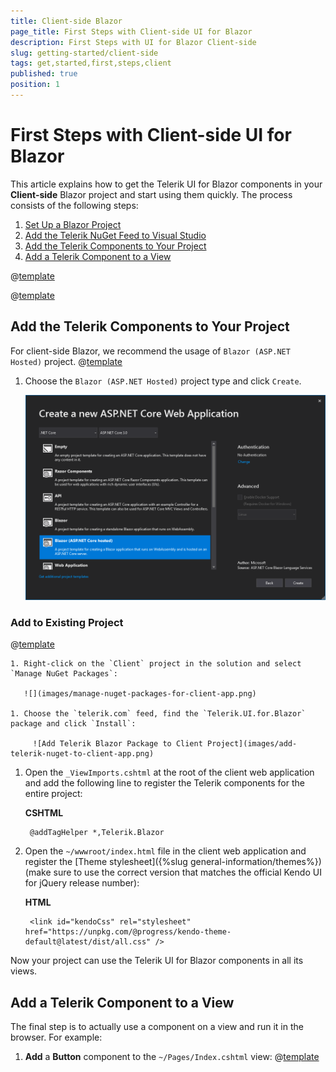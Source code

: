 ```yaml
---
title: Client-side Blazor
page_title: First Steps with Client-side UI for Blazor
description: First Steps with UI for Blazor Client-side
slug: getting-started/client-side
tags: get,started,first,steps,client
published: true
position: 1
---
```


# First Steps with Client-side UI for Blazor

This article explains how to get the Telerik UI for Blazor components in your **Client-side** Blazor project and start using them quickly. The process consists of the following steps:

1. [Set Up a Blazor Project](#set-up-a-blazor-project)
1. [Add the Telerik NuGet Feed to Visual Studio](#add-the-telerik-nuget-feed-to-visual-studio)
1. [Add the Telerik Components to Your Project](#add-the-telerik-components-to-your-project)
1. [Add a Telerik Component to a View](#add-a-telerik-component-to-a-view)

@[template](/_contentTemplates/common/get-started.md#add-latest-ms-bits-client-side-link)


@[template](/_contentTemplates/common/get-started.md#add-nuget-feed)


## Add the Telerik Components to Your Project

For client-side Blazor, we recommend the usage of `Blazor (ASP.NET Hosted)` project. 
@[template](/_contentTemplates/common/get-started.md#project-creation-part-1)

1. Choose the `Blazor (ASP.NET Hosted)` project type and click `Create`.

    ![Select Blazor Project Type](images/choose-project-template.png)


### Add to Existing Project

@[template](/_contentTemplates/common/get-started.md#get-access)

    1. Right-click on the `Client` project in the solution and select `Manage NuGet Packages`:
    
       ![](images/manage-nuget-packages-for-client-app.png)
    
    1. Choose the `telerik.com` feed, find the `Telerik.UI.for.Blazor` package and click `Install`:
    
         ![Add Telerik Blazor Package to Client Project](images/add-telerik-nuget-to-client-app.png)

1. Open the `_ViewImports.cshtml` at the root of the client web application and add the following line to register the Telerik components for the entire project:

    **CSHTML**
    
        @addTagHelper *,Telerik.Blazor
        
1. Open the `~/wwwroot/index.html` file in the client web application and register the [Theme stylesheet]({%slug general-information/themes%}) (make sure to use the correct version that matches the official Kendo UI for jQuery release number):

    **HTML**
    
        <link id="kendoCss" rel="stylesheet" href="https://unpkg.com/@progress/kendo-theme-default@latest/dist/all.css" />

    
Now your project can use the Telerik UI for Blazor components in all its views.

## Add a Telerik Component to a View

The final step is to actually use a component on a view and run it in the browser. For example:

1. **Add** a **Button** component to the `~/Pages/Index.cshtml` view:
@[template](/_contentTemplates/common/get-started.md#add-component-sample)
